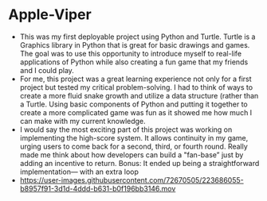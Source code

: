 # Apple-Viper

- This was my first deployable project using Python and Turtle. Turtle is a Graphics library in Python that is great for basic drawings and games.
  The goal was to use this opportunity to introduce myself to real-life applications of Python while also creating a fun game that my friends and I could play.
- For me, this project was a great learning experience not only for a first project but tested my critical problem-solving. I had to think of ways to create a more fluid snake growth and utilize a data structure (rather than a Turtle. Using basic components of Python and putting it together to create a more complicated game was fun as it showed me how much I can make with my current knowledge.
- I would say the most exciting part of this project was working on implementing the high-score system. It allows continuity in my game, urging users to come back for a second, third, or fourth round. Really made me think about how developers can build a "fan-base” just by adding an incentive to return. Bonus: It ended up being a straightforward implementation— with an extra loop
- https://user-images.githubusercontent.com/72670505/223686055-b8957f91-3d1d-4ddd-b631-b0f196bb3146.mov 

